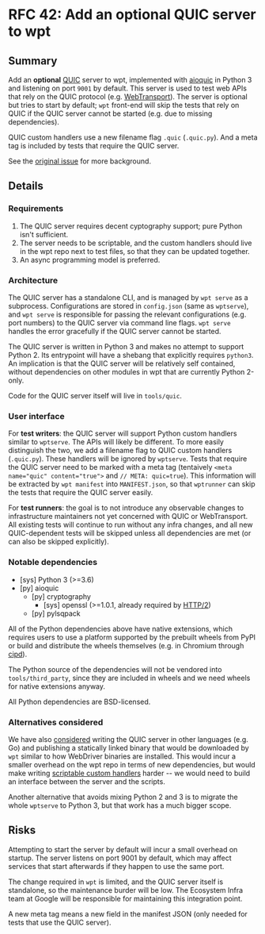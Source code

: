 # RFC 42: Add an optional QUIC server to wpt

## Summary

Add an **optional** [QUIC](https://quicwg.org/) server to wpt, implemented with
[aioquic](https://github.com/aiortc/aioquic) in Python 3 and listening on port
`9001` by default. This server is used to test web APIs that rely on the
QUIC protocol (e.g. [WebTransport](https://wicg.github.io/web-transport/)). The
server is optional but tries to start by default; `wpt` front-end will skip the
tests that rely on QUIC if the QUIC server cannot be started (e.g. due to
missing dependencies).

QUIC custom handlers use a new filename flag `.quic` (`.quic.py`). And a meta
tag is included by tests that require the QUIC server.

See the [original issue][original-issue] for more background.

## Details

### Requirements

1.  The QUIC server requires decent cyptography support; pure Python isn't
    sufficient.
2.  The server needs to be scriptable, and the custom handlers should live in
    the wpt repo next to test files, so that they can be updated together.
3.  An async programming model is preferred.

### Architecture

The QUIC server has a standalone CLI, and is managed by `wpt serve` as a
subprocess. Configurations are stored in `config.json` (same as `wptserve`), and
`wpt serve` is responsible for passing the relevant configurations (e.g. port
numbers) to the QUIC server via command line flags. `wpt serve` handles the
error gracefully if the QUIC server cannot be started.

The QUIC server is written in Python 3 and makes no attempt to support Python 2.
Its entrypoint will have a shebang that explicitly requires `python3`. An
implication is that the QUIC server will be relatively self contained, without
dependencies on other modules in wpt that are currently Python 2-only.

Code for the QUIC server itself will live in `tools/quic`.

### User interface

For **test writers**: the QUIC server will support Python custom handlers
similar to `wptserve`. The APIs will likely be different. To more easily
distinguish the two, we add a filename flag to QUIC custom handlers
(`.quic.py`). These handlers will be ignored by `wptserve`. Tests that require
the QUIC server need to be marked with a meta tag (tentaively `<meta name="quic"
content="true">` and `// META: quic=true`). This information will be extracted
by `wpt manifest` into `MANIFEST.json`, so that `wptrunner` can skip the tests
that require the QUIC server easily.

For **test runners**: the goal is to not introduce any observable changes to
infrastructure maintainers not yet concerned with QUIC or WebTransport. All
existing tests will continue to run without any infra changes, and all new
QUIC-dependent tests will be skipped unless all dependencies are met (or can
also be skipped explicitly).

### Notable dependencies

* [sys] Python 3 (>=3.6)
* [py] aioquic
    * [py] cryptography
        * [sys] openssl (>=1.0.1, already required by [HTTP/2](http2.md))
    * [py] pylsqpack

All of the Python dependencies above have native extensions, which requires
users to use a platform supported by the prebuilt wheels from PyPI or build and
distribute the wheels themselves (e.g. in Chromium through
[cipd](https://chromium.googlesource.com/chromium/src/+/master/docs/cipd.md)).

The Python source of the dependencies will not be vendored into
`tools/third_party`, since they are included in wheels and we need wheels for
native extensions anyway.

All Python dependencies are BSD-licensed.

### Alternatives considered

We have also [considered][original-issue] writing the QUIC server in other
languages (e.g. Go) and publishing a statically linked binary that would be
downloaded by `wpt` similar to how WebDriver binaries are installed. This would
incur a smaller overhead on the wpt repo in terms of new dependencies, but would
make writing [scriptable custom handlers](#requirements) harder -- we would need
to build an interface between the server and the scripts.

Another alternative that avoids mixing Python 2 and 3 is to migrate the whole
`wptserve` to Python 3, but that work has a much bigger scope.

## Risks

Attempting to start the server by default will incur a small overhead on
startup. The server listens on port 9001 by default, which may affect services
that start afterwards if they happen to use the same port.

The change required in `wpt` is limited, and the QUIC server itself is
standalone, so the maintenance burder will be low. The Ecosystem Infra team at
Google will be responsible for maintaining this integration point.

A new meta tag means a new field in the manifest JSON (only needed for tests
that use the QUIC server).

[original-issue]: https://github.com/web-platform-tests/wpt/issues/19114
